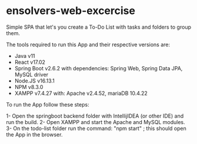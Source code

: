 # ensolvers-web-excercise
Simple SPA that let's you create a To-Do List with tasks and folders to group them.

The tools required to run this App and their respective versions are:
- Java v11
- React v17.02
- Spring Boot v2.6.2 with dependencies: Spring Web, Spring Data JPA, MySQL driver
- Node.JS v16.13.1
- NPM v8.3.0
- XAMPP v7.4.27 with: Apache v2.4.52, mariaDB 10.4.22

To run the App follow these steps:

1- Open the springboot backend folder with IntellijIDEA (or other IDE) and run the build.
2- Open XAMPP and start the Apache and MySQL modules.
3- On the todo-list folder run the command: "npm start" ; this should open the App in the browser.

